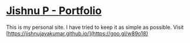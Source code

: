 # [Jishnu P - Portfolio](https://jishnujayakumar.github.io/)
This is my personal site. I have tried to keep it as simple as possible.
Visit [https://jishnujayakumar.github.io/](https://goo.gl/w89o18)
